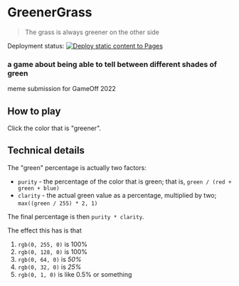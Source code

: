 # GreenerGrass
> The grass is always greener on the other side

Deployment status:
[![Deploy static content to Pages](https://github.com/penguinencounter/GreenerGrass/actions/workflows/pages.yml/badge.svg)](https://github.com/penguinencounter/GreenerGrass/actions/workflows/pages.yml)
### a game about being able to tell between different shades of green
meme submission for GameOff 2022

## How to play
Click the color that is "greener".

## Technical details
The "green" percentage is actually two factors:
* `purity` - the percentage of the color that is green; that is, `green / (red + green + blue)`
* `clarity` - the actual green value as a percentage, multiplied by two; `max((green / 255) * 2, 1)`

The final percentage is then `purity * clarity`.

The effect this has is that
1. `rgb(0, 255, 0)` is 100%
2. `rgb(0, 128, 0)` is 100%
3. `rgb(0, 64, 0)` is *50%*
4. `rgb(0, 32, 0)` is *25%*
5. `rgb(0, 1, 0)` is like 0.5% or something
